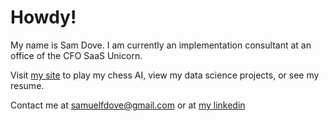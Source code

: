 # Howdy!

My name is Sam Dove.  I am currently an implementation consultant at an office of the CFO SaaS Unicorn.  

Visit [my site](samueldove.com) to play my chess AI, view my data science projects, or see my resume.

Contact me at samuelfdove@gmail.com or at [my linkedin](www.linkedin.com/in/samuel-dove-6bba62155)
